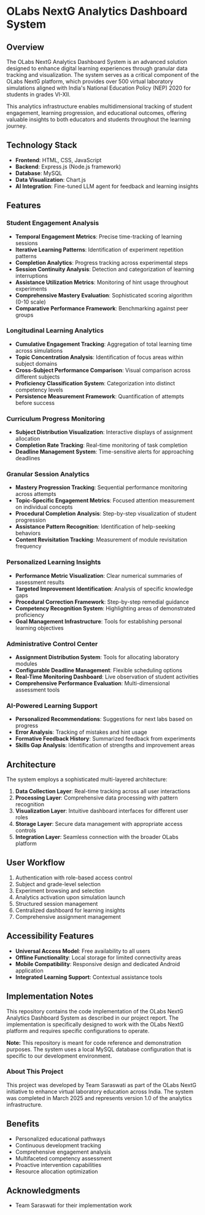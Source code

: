 # OLabs NextG Analytics Dashboard System

## Overview
The OLabs NextG Analytics Dashboard System is an advanced solution designed to enhance digital learning experiences through granular data tracking and visualization. The system serves as a critical component of the OLabs NextG platform, which provides over 500 virtual laboratory simulations aligned with India's National Education Policy (NEP) 2020 for students in grades VI-XII.

This analytics infrastructure enables multidimensional tracking of student engagement, learning progression, and educational outcomes, offering valuable insights to both educators and students throughout the learning journey.

## Technology Stack

- **Frontend**: HTML, CSS, JavaScript
- **Backend**: Express.js (Node.js framework)
- **Database**: MySQL
- **Data Visualization**: Chart.js
- **AI Integration**: Fine-tuned LLM agent for feedback and learning insights

## Features

### Student Engagement Analysis
- **Temporal Engagement Metrics**: Precise time-tracking of learning sessions
- **Iterative Learning Patterns**: Identification of experiment repetition patterns
- **Completion Analytics**: Progress tracking across experimental steps
- **Session Continuity Analysis**: Detection and categorization of learning interruptions
- **Assistance Utilization Metrics**: Monitoring of hint usage throughout experiments
- **Comprehensive Mastery Evaluation**: Sophisticated scoring algorithm (0-10 scale)
- **Comparative Performance Framework**: Benchmarking against peer groups

### Longitudinal Learning Analytics
- **Cumulative Engagement Tracking**: Aggregation of total learning time across simulations
- **Topic Concentration Analysis**: Identification of focus areas within subject domains
- **Cross-Subject Performance Comparison**: Visual comparison across different subjects
- **Proficiency Classification System**: Categorization into distinct competency levels
- **Persistence Measurement Framework**: Quantification of attempts before success

### Curriculum Progress Monitoring
- **Subject Distribution Visualization**: Interactive displays of assignment allocation
- **Completion Rate Tracking**: Real-time monitoring of task completion
- **Deadline Management System**: Time-sensitive alerts for approaching deadlines

### Granular Session Analytics
- **Mastery Progression Tracking**: Sequential performance monitoring across attempts
- **Topic-Specific Engagement Metrics**: Focused attention measurement on individual concepts
- **Procedural Completion Analysis**: Step-by-step visualization of student progression
- **Assistance Pattern Recognition**: Identification of help-seeking behaviors
- **Content Revisitation Tracking**: Measurement of module revisitation frequency

### Personalized Learning Insights
- **Performance Metric Visualization**: Clear numerical summaries of assessment results
- **Targeted Improvement Identification**: Analysis of specific knowledge gaps
- **Procedural Correction Framework**: Step-by-step remedial guidance
- **Competency Recognition System**: Highlighting areas of demonstrated proficiency
- **Goal Management Infrastructure**: Tools for establishing personal learning objectives

### Administrative Control Center
- **Assignment Distribution System**: Tools for allocating laboratory modules
- **Configurable Deadline Management**: Flexible scheduling options
- **Real-Time Monitoring Dashboard**: Live observation of student activities
- **Comprehensive Performance Evaluation**: Multi-dimensional assessment tools

### AI-Powered Learning Support
- **Personalized Recommendations**: Suggestions for next labs based on progress
- **Error Analysis**: Tracking of mistakes and hint usage
- **Formative Feedback History**: Summarized feedback from experiments
- **Skills Gap Analysis**: Identification of strengths and improvement areas

## Architecture

The system employs a sophisticated multi-layered architecture:

1. **Data Collection Layer**: Real-time tracking across all user interactions
2. **Processing Layer**: Comprehensive data processing with pattern recognition
3. **Visualization Layer**: Intuitive dashboard interfaces for different user roles
4. **Storage Layer**: Secure data management with appropriate access controls
5. **Integration Layer**: Seamless connection with the broader OLabs platform

## User Workflow

1. Authentication with role-based access control
2. Subject and grade-level selection
3. Experiment browsing and selection
4. Analytics activation upon simulation launch
5. Structured session management
6. Centralized dashboard for learning insights
7. Comprehensive assignment management

## Accessibility Features

- **Universal Access Model**: Free availability to all users
- **Offline Functionality**: Local storage for limited connectivity areas
- **Mobile Compatibility**: Responsive design and dedicated Android application
- **Integrated Learning Support**: Contextual assistance tools

## Implementation Notes

This repository contains the code implementation of the OLabs NextG Analytics Dashboard System as described in our project report. The implementation is specifically designed to work with the OLabs NextG platform and requires specific configurations to operate.

**Note:** This repository is meant for code reference and demonstration purposes. The system uses a local MySQL database configuration that is specific to our development environment.

### About This Project

This project was developed by Team Saraswati as part of the OLabs NextG initiative to enhance virtual laboratory education across India. The system was completed in March 2025 and represents version 1.0 of the analytics infrastructure.

## Benefits

- Personalized educational pathways
- Continuous development tracking
- Comprehensive engagement analysis
- Multifaceted competency assessment
- Proactive intervention capabilities
- Resource allocation optimization

## Acknowledgments

- Team Saraswati for their implementation work
